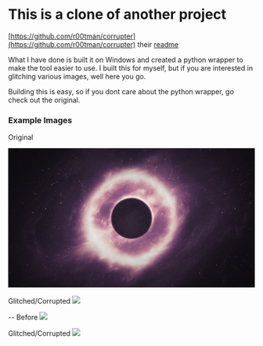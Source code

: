# This is a clone of another project

[https://github.com/r00tman/corrupter](https://github.com/r00tman/corrupter)
their [readme](old_README.md)

What I have done is built it on Windows and created a python wrapper to make the tool easier to use. I built this for myself, but if you are interested in glitching various images, well here you go.

Building this is easy, so if you dont care about the python wrapper, go check out the original.

### Example Images

Original

![](input/eye2.png)

Glitched/Corrupted
![](output/corrupt_eye2.png)

--
Before
![](input/mars.png)

Glitched/Corrupted
![](output/glitch_mars.png)
